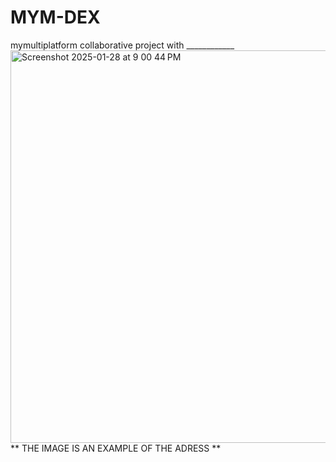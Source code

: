 # MYM-DEX
mymultiplatform collaborative project with ____________
<img width="628" alt="Screenshot 2025-01-28 at 9 00 44 PM" src="https://github.com/user-attachments/assets/775150e1-b8d9-40cf-b18c-08db4641dbe4" />
** THE IMAGE IS AN EXAMPLE OF THE ADRESS **
